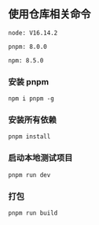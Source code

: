## 使用仓库相关命令

`node: V16.14.2`

`pnpm: 8.0.0`

`npm: 8.5.0`

### 安装 pnpm

```
npm i pnpm -g
```

### 安装所有依赖

```
pnpm install
```

### 启动本地测试项目

```
pnpm run dev
```

### 打包

```
pnpm run build
```
